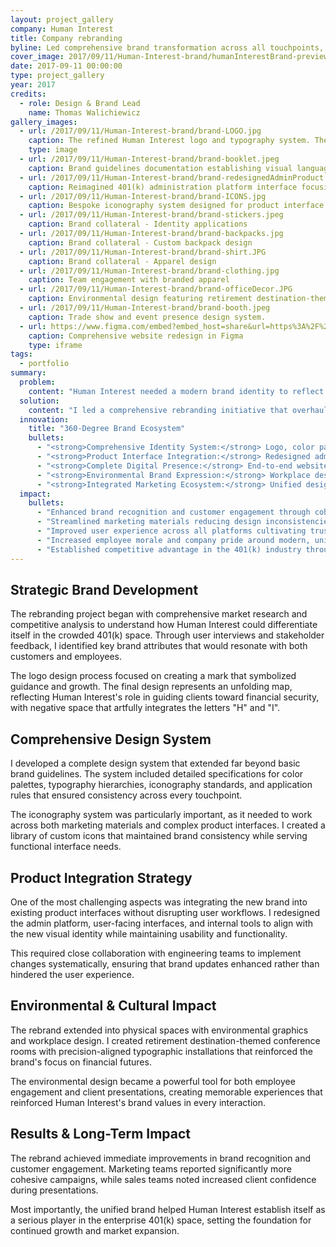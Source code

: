 ```yaml
---
layout: project_gallery
company: Human Interest
title: Company rebranding
byline: Led comprehensive brand transformation across all touchpoints, unifying visual identity, marketing, and product design
cover_image: 2017/09/11/Human-Interest-brand/humanInterestBrand-preview.png
date: 2017-09-11 00:00:00
type: project_gallery
year: 2017
credits:
  - role: Design & Brand Lead
    name: Thomas Walichiewicz
gallery_images:
  - url: /2017/09/11/Human-Interest-brand/brand-LOGO.jpg
    caption: The refined Human Interest logo and typography system. The mark symbolizes an unfolding map, representing the company's role in guiding clients toward financial security. The negative space artfully integrates the letters "H" and "I".
    type: image
  - url: /2017/09/11/Human-Interest-brand/brand-booklet.jpeg
    caption: Brand guidelines documentation establishing visual language and tone for all marketing communications.
  - url: /2017/09/11/Human-Interest-brand/brand-redesignedAdminProduct.png
    caption: Reimagined 401(k) administration platform interface focusing on usability and efficiency.
  - url: /2017/09/11/Human-Interest-brand/brand-ICONS.jpg
    caption: Bespoke iconography system designed for product interface and communications.
  - url: /2017/09/11/Human-Interest-brand/brand-stickers.jpeg
    caption: Brand collateral - Identity applications
  - url: /2017/09/11/Human-Interest-brand/brand-backpacks.jpg
    caption: Brand collateral - Custom backpack design
  - url: /2017/09/11/Human-Interest-brand/brand-shirt.JPG
    caption: Brand collateral - Apparel design
  - url: /2017/09/11/Human-Interest-brand/brand-clothing.jpg
    caption: Team engagement with branded apparel
  - url: /2017/09/11/Human-Interest-brand/brand-officeDecor.JPG
    caption: Environmental design featuring retirement destination-themed conference rooms, with precision-aligned typographic installations.
  - url: /2017/09/11/Human-Interest-brand/brand-booth.jpeg
    caption: Trade show and event presence design system.
  - url: https://www.figma.com/embed?embed_host=share&url=https%3A%2F%2Fwww.figma.com%2Ffile%2FGVWz5qon5XDndfOPLg71u9%2FHuman-Interest-rebranded-website%3Ftype%3Ddesign%26node-id%3D0%253A1%26mode%3Ddesign%26t%3Djw8FnbnjBlCvDwRB-1
    caption: Comprehensive website redesign in Figma
    type: iframe
tags:
  - portfolio
summary:
  problem:
    content: "Human Interest needed a modern brand identity to reflect its innovative 401(k) offerings and resonate with a contemporary audience. The existing visuals felt outdated, causing a disconnect with potential clients and undermining the company's forward-thinking reputation. Market research revealed that customers sought a cohesive, trustworthy brand experience."
  solution:
    content: "I led a comprehensive rebranding initiative that overhauled every touchpoint—from logo and typography to product interfaces and environmental graphics. The new visual identity created a unified language that established trust and aligned with the company's innovative positioning in the 401(k) space."
  innovation:
    title: "360-Degree Brand Ecosystem"
    bullets:
      - "<strong>Comprehensive Identity System:</strong> Logo, color palette, and typography creating unified visual language across all channels"
      - "<strong>Product Interface Integration:</strong> Redesigned admin, user, and internal platforms to align with new brand identity"
      - "<strong>Complete Digital Presence:</strong> End-to-end website redesign and implementation ensuring intuitive user experience"
      - "<strong>Environmental Brand Expression:</strong> Workplace design including retirement destination-themed conference rooms with precision typographic installations"
      - "<strong>Integrated Marketing Ecosystem:</strong> Unified design system across print, digital, trade show materials, and corporate merchandise"
  impact:
    bullets:
      - "Enhanced brand recognition and customer engagement through cohesive visual identity"
      - "Streamlined marketing materials reducing design inconsistencies"
      - "Improved user experience across all platforms cultivating trust and loyalty"
      - "Increased employee morale and company pride around modern, unified brand"
      - "Established competitive advantage in the 401(k) industry through professional brand presence"
---
```


## Strategic Brand Development

The rebranding project began with comprehensive market research and competitive analysis to understand how Human Interest could differentiate itself in the crowded 401(k) space. Through user interviews and stakeholder feedback, I identified key brand attributes that would resonate with both customers and employees.

The logo design process focused on creating a mark that symbolized guidance and growth. The final design represents an unfolding map, reflecting Human Interest's role in guiding clients toward financial security, with negative space that artfully integrates the letters "H" and "I".

## Comprehensive Design System

I developed a complete design system that extended far beyond basic brand guidelines. The system included detailed specifications for color palettes, typography hierarchies, iconography standards, and application rules that ensured consistency across every touchpoint.

The iconography system was particularly important, as it needed to work across both marketing materials and complex product interfaces. I created a library of custom icons that maintained brand consistency while serving functional interface needs.

## Product Integration Strategy

One of the most challenging aspects was integrating the new brand into existing product interfaces without disrupting user workflows. I redesigned the admin platform, user-facing interfaces, and internal tools to align with the new visual identity while maintaining usability and functionality.

This required close collaboration with engineering teams to implement changes systematically, ensuring that brand updates enhanced rather than hindered the user experience.

## Environmental & Cultural Impact

The rebrand extended into physical spaces with environmental graphics and workplace design. I created retirement destination-themed conference rooms with precision-aligned typographic installations that reinforced the brand's focus on financial futures.

The environmental design became a powerful tool for both employee engagement and client presentations, creating memorable experiences that reinforced Human Interest's brand values in every interaction.

## Results & Long-Term Impact

The rebrand achieved immediate improvements in brand recognition and customer engagement. Marketing teams reported significantly more cohesive campaigns, while sales teams noted increased client confidence during presentations.

Most importantly, the unified brand helped Human Interest establish itself as a serious player in the enterprise 401(k) space, setting the foundation for continued growth and market expansion.
